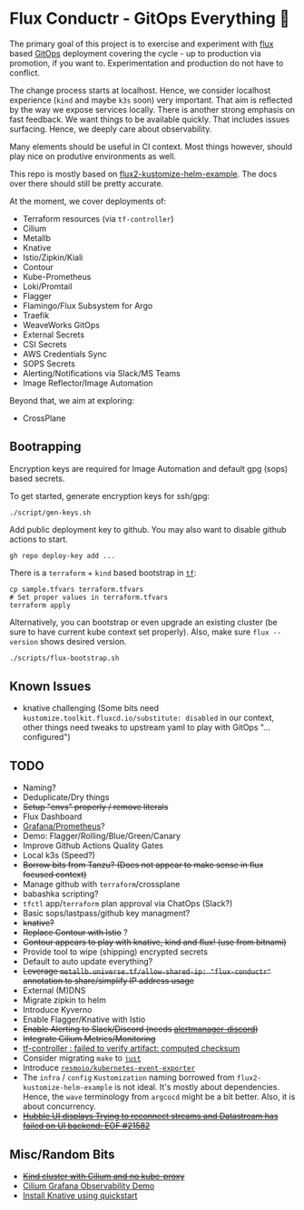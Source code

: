 # Flux Conductr - GitOps Everything 🧪

The primary goal of this project is to exercise and experiment with [flux](https://fluxcd.io/) based [GitOps](https://gitops.tech) deployment covering the cycle - up to production via promotion, if you want to. Experimentation and production do not have to conflict.

The change process starts at localhost. Hence, we consider localhost experience (`kind` and maybe `k3s` soon) very important. That aim is reflected by the way we expose services locally. There is another strong emphasis on fast feedback. We want things to be available quickly. That includes issues surfacing. Hence, we deeply care about observability. 

Many elements should be useful in CI context. Most things however, should play nice on produtive environments as well.

This repo is mostly based on [flux2-kustomize-helm-example](https://github.com/fluxcd/flux2-kustomize-helm-example). The docs over there should still be pretty accurate.

At the moment, we cover deployments of:
- Terraform resources (via `tf-controller`)
- Cilium
- Metallb
- Knative
- Istio/Zipkin/Kiali
- Contour
- Kube-Prometheus
- Loki/Promtail
- Flagger
- Flamingo/Flux Subsystem for Argo
- Traefik
- WeaveWorks GitOps
- External Secrets
- CSI Secrets
- AWS Credentials Sync
- SOPS Secrets
- Alerting/Notifications via Slack/MS Teams
- Image Reflector/Image Automation

Beyond that, we aim at exploring:
- CrossPlane


## Bootrapping
Encryption keys are required for Image Automation and default gpg (sops) based secrets.

To get started, generate encryption keys for ssh/gpg:

```shell
./script/gen-keys.sh
```
Add public deployment key to github. You may also want to disable github actions to start.
```
gh repo deploy-key add ...
```


There is a `terraform` + `kind` based bootstrap in [`tf`](./tf):

```shell
cp sample.tfvars terraform.tfvars
# Set proper values in terraform.tfvars
terraform apply
```
Alternatively, you can bootstrap or even upgrade an existing cluster (be sure to have current kube context set properly). Also, make sure `flux --version` shows desired version.

```sh
./scripts/flux-bootstrap.sh
```

## Known Issues
- knative challenging (Some bits need `kustomize.toolkit.fluxcd.io/substitute: disabled` in our context, other things need tweaks to upstream yaml to play with GitOps "... configured")

## TODO
- Naming?
- Deduplicate/Dry things
- ~~Setup "envs" properly / remove literals~~
- Flux Dashboard
- [Grafana/Prometheus](https://fluxcd.io/flux/guides/monitoring/)?
- Demo: Flagger/Rolling/Blue/Green/Canary
- Improve Github Actions Quality Gates
- Local k3s (Speed?)
- ~~Borrow bits from Tanzu? (Does not appear to make sense in flux focused context)~~
- Manage github with `terraform`/crossplane
- babashka scripting?
- `tfctl` app/`terraform` plan approval via ChatOps (Slack?)
- Basic sops/lastpass/github key managment?
- ~~knative?~~
- ~~Replace Contour with Istio~~ ?
- ~~Contour appears to play with knative, kind and flux! (use from bitnami)~~
- Provide tool to wipe (shipping) encrypted secrets
- Default to auto update everything?
- ~~Leverage `metallb.universe.tf/allow-shared-ip: "flux-conductr"` annotation to share/simplify IP address usage~~
- External (M)DNS
- Migrate zipkin to helm
- Introduce Kyverno
- Enable Flagger/Knative with Istio
- ~~Enable Alerting to Slack/Discord (needs [alertmanager-discord](https://github.com/masgustavos/alertmanager-discord))~~
- ~~Integrate Cilium Metrics/Monitoring~~
- [tf-controller : failed to verify artifact: computed checksum](https://github.com/weaveworks/tf-controller/issues/557)
- Consider migrating `make` to [`just`](https://github.com/casey/just)
- Introduce [`resmoio/kubernetes-event-exporter`](https://github.com/resmoio/kubernetes-event-exporter)
- The `infra` / `config` `Kustomization` naming borrowed from `flux2-kustomize-helm-example` is not ideal. It's mostly about dependencies. Hence, the `wave` terminology from `argcocd` might be a bit better. Also, it is about concurrency.
- ~~[Hubble UI displays Trying to reconnect streams and Datastream has failed on UI backend: EOF #21582](https://github.com/cilium/cilium/issues/21582)~~

## Misc/Random Bits
- ~~[Kind cluster with Cilium and no kube-proxy](https://medium.com/@charled.breteche/kind-cluster-with-cilium-and-no-kube-proxy-c6f4d84b5a9d)~~
- [Cilium Grafana Observability Demo](https://github.com/isovalent/cilium-grafana-observability-demo)
- [Install Knative using quickstart](https://knative.dev/docs/getting-started/quickstart-install/)
